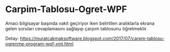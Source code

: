 # Carpim-Tablosu-Ogret-WPF

Amacı bilgisayar başında vakit geçiriyor iken belirtilen aralıklarla ekrana gelen soruları cevaplamasını sağlayıp çarpım tablosunu öğretmektir.

Detay: https://muratcakmaksoftware.blogspot.com/2017/07/carpm-tablosu-ogrenme-program-wpf-xml.html
